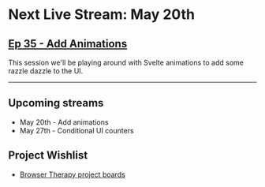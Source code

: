 # Next Live Stream: May 20th
## [Ep 35 - Add Animations](/blog/browser-therapy-e35)

This session we'll be playing around with Svelte animations to add some razzle dazzle to the UI.

---

## Upcoming streams
- May 20th - Add animations
- May 27th - Conditional UI counters

## Project Wishlist
- [Browser Therapy project boards](https://github.com/orgs/browsertherapy/projects)
